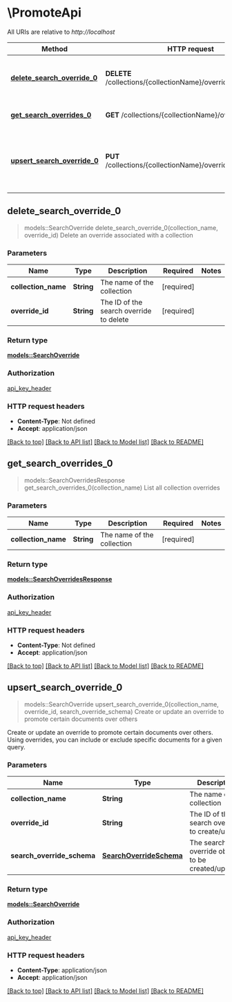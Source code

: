 # \PromoteApi

All URIs are relative to *http://localhost*

Method | HTTP request | Description
------------- | ------------- | -------------
[**delete_search_override_0**](PromoteApi.md#delete_search_override_0) | **DELETE** /collections/{collectionName}/overrides/{overrideId} | Delete an override associated with a collection
[**get_search_overrides_0**](PromoteApi.md#get_search_overrides_0) | **GET** /collections/{collectionName}/overrides | List all collection overrides
[**upsert_search_override_0**](PromoteApi.md#upsert_search_override_0) | **PUT** /collections/{collectionName}/overrides/{overrideId} | Create or update an override to promote certain documents over others



## delete_search_override_0

> models::SearchOverride delete_search_override_0(collection_name, override_id)
Delete an override associated with a collection

### Parameters


Name | Type | Description  | Required | Notes
------------- | ------------- | ------------- | ------------- | -------------
**collection_name** | **String** | The name of the collection | [required] |
**override_id** | **String** | The ID of the search override to delete | [required] |

### Return type

[**models::SearchOverride**](SearchOverride.md)

### Authorization

[api_key_header](../README.md#api_key_header)

### HTTP request headers

- **Content-Type**: Not defined
- **Accept**: application/json

[[Back to top]](#) [[Back to API list]](../README.md#documentation-for-api-endpoints) [[Back to Model list]](../README.md#documentation-for-models) [[Back to README]](../README.md)


## get_search_overrides_0

> models::SearchOverridesResponse get_search_overrides_0(collection_name)
List all collection overrides

### Parameters


Name | Type | Description  | Required | Notes
------------- | ------------- | ------------- | ------------- | -------------
**collection_name** | **String** | The name of the collection | [required] |

### Return type

[**models::SearchOverridesResponse**](SearchOverridesResponse.md)

### Authorization

[api_key_header](../README.md#api_key_header)

### HTTP request headers

- **Content-Type**: Not defined
- **Accept**: application/json

[[Back to top]](#) [[Back to API list]](../README.md#documentation-for-api-endpoints) [[Back to Model list]](../README.md#documentation-for-models) [[Back to README]](../README.md)


## upsert_search_override_0

> models::SearchOverride upsert_search_override_0(collection_name, override_id, search_override_schema)
Create or update an override to promote certain documents over others

Create or update an override to promote certain documents over others. Using overrides, you can include or exclude specific documents for a given query.

### Parameters


Name | Type | Description  | Required | Notes
------------- | ------------- | ------------- | ------------- | -------------
**collection_name** | **String** | The name of the collection | [required] |
**override_id** | **String** | The ID of the search override to create/update | [required] |
**search_override_schema** | [**SearchOverrideSchema**](SearchOverrideSchema.md) | The search override object to be created/updated | [required] |

### Return type

[**models::SearchOverride**](SearchOverride.md)

### Authorization

[api_key_header](../README.md#api_key_header)

### HTTP request headers

- **Content-Type**: application/json
- **Accept**: application/json

[[Back to top]](#) [[Back to API list]](../README.md#documentation-for-api-endpoints) [[Back to Model list]](../README.md#documentation-for-models) [[Back to README]](../README.md)

